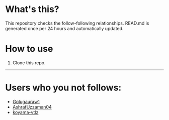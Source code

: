 # What's this?
This repository checks the follow-following relationships.
READ.md is generated once per 24 hours and automatically updated.
# How to use
1. Clone this repo.
 
 --- 
 
 # Users who you not follows: 
  
- [Golugauraw1](https://github.com/Golugauraw1/) 
- [AshrafUzzaman04](https://github.com/AshrafUzzaman04/) 
- [koyama-vtlz](https://github.com/koyama-vtlz/) 
